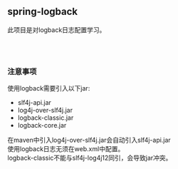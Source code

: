 ## spring-logback


此项目是对logback日志配置学习。

<br><br>

### 注意事项
使用logback需要引入以下jar:
- slf4j-api.jar
- log4j-over-slf4j.jar
- logback-classic.jar
- logback-core.jar

在maven中引入log4j-over-slf4j.jar会自动引入slf4j-api.jar<br>
使用logback日志无须在web.xml中配置。<br>
logback-classic不能与slf4j-log4j12同引，会导致jar冲突。
